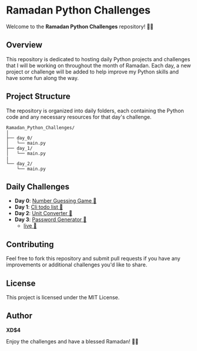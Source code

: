 # Ramadan Python Challenges

Welcome to the **Ramadan Python Challenges** repository! 🌙✨

## Overview

This repository is dedicated to hosting daily Python projects and challenges that I will be working on throughout the month of Ramadan. Each day, a new project or challenge will be added to help improve my Python skills and have some fun along the way.

## Project Structure

The repository is organized into daily folders, each containing the Python code and any necessary resources for that day's challenge.

```
Ramadan_Python_Challenges/
│
├── day_0/
│   └── main.py
├── day_1/
│   └── main.py
|
└── day_2/
    └── main.py

```

## Daily Challenges

- **Day 0**: [Number Guessing Game 🔗](./src/ramadan_pyhton_challenges/day_0/main.py)
- **Day 1**: [Cli todo list 🔗](./src/ramadan_pyhton_challenges/day_1/main.py)
- **Day 2**: [Unit Converter 🔗](./src/ramadan_pyhton_challenges/day_2/main.py)
- **Day 3**: [Password Generator 🔗](./src/ramadan_pyhton_challenges/day_3/main.py)
    - [live 🔗]()

## Contributing

Feel free to fork this repository and submit pull requests if you have any improvements or additional challenges you'd like to share.

## License

This project is licensed under the MIT License.

## Author

**XD$4**

Enjoy the challenges and have a blessed Ramadan! 🌙✨